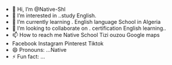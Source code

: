 - 👋 Hi, I’m @Native-Shl
- 👀 I’m interested in ..study English.
- 🌱 I’m currently learning . English language School in Algeria 
- 💞️ I’m looking to collaborate on . certification English learning..
- 📫 How to reach me Native School Tizi ouzou Google maps
- Facebook Instagram Pinterest Tiktok 
- 😄 Pronouns: ...Native 
- ⚡ Fun fact: ...

<!---
Native-Shl/Native-Shl is a ✨ special English School an training coaching ✨ repository because its `README.md` (this file) appears on your GitHub profile.
You can click the Preview link to take a look at your changes.
--->
